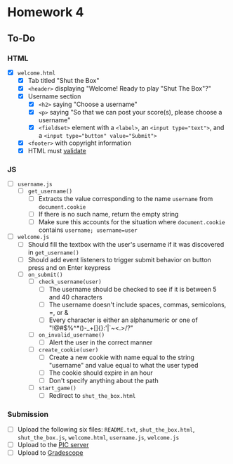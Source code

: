 #  Homework 4

## To-Do

### HTML

- [x] `welcome.html`
  - [x] Tab titled "Shut the Box"
  - [x] `<header>` displaying "Welcome! Ready to play "Shut The Box"?"
  - [x] Username section
    - [x] `<h2>` saying "Choose a username"
    - [x] `<p>` saying "So that we can post your score(s), please choose a username"
    - [x] `<fieldset>` element with a `<label>`, an `<input type="text">`, and a `<input type="button" value="Submit">`
  - [x] `<footer>` with copyright information
  - [x] HTML must [validate](https://validator.w3.org/)

### JS

- [ ] `username.js`
  - [ ] `get_username()`
    - [ ] Extracts the value corresponding to the name `username` from `document.cookie`
    - [ ] If there is no such name, return the empty string
    - [ ] Make sure this accounts for the situation where `document.cookie` contains `username; username=user`
- [ ] `welcome.js`
  - [ ] Should fill the textbox with the user's username if it was discovered in `get_username()`
  - [ ] Should add event listeners to trigger submit behavior on button press and on Enter keypress
  - [ ] `on_submit()`
    - [ ] `check_username(user)`
      - [ ] The username should be checked to see if it is between 5 and 40 characters
      - [ ] The username doesn't include spaces, commas, semicolons, =, or &
      - [ ] Every character is either an alphanumeric or one of "!@#$%^*()-_+[]{}:'|`~<.>/?"
    - [ ] `on_invalid_username()`
      - [ ] Alert the user in the correct manner
    - [ ] `create_cookie(user)`
      - [ ] Create a new cookie with name equal to the string "username" and value equal to what the user typed
      - [ ] The cookie should expire in an hour
      - [ ] Don't specify anything about the path
    - [ ] `start_game()`
      - [ ] Redirect to `shut_the_box.html`

### Submission

- [ ] Upload the following six files: `README.txt`, `shut_the_box.html`, `shut_the_box.js`, `welcome.html`, `username.js`, `welcome.js`
- [ ] Upload to the [PIC server](www.pic.ucla.edu/~charleszhang/HW4/welcome.html)
- [ ] Upload to [Gradescope](https://bruinlearn.ucla.edu/courses/160942/external_tools/408)